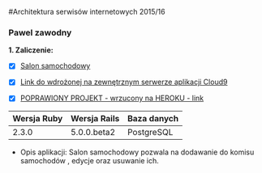 #Architektura serwisów internetowych 2015/16

### Pawel zawodny

<b>1. Zaliczenie:</b>
 - [x] [Salon samochodowy](https://github.com/szawodny/asi-projekty/tree/master/workspace)
 - [x] [Link do wdrożonej na zewnętrznym serwerze aplikacji Cloud9](https://salon-samochodowy-szawodny.c9users.io/)
 
 - [x] [POPRAWIONY PROJEKT - wrzucony na HEROKU - link](http://auto-handel.herokuapp.com)
 
| Wersja Ruby   | Wersja Rails   | Baza danych |
|------------|---------|-------------|
|    2.3.0   | 5.0.0.beta2  | PostgreSQL  |

- Opis aplikacji: Salon samochodowy pozwala na dodawanie do komisu samochodów , edycje oraz usuwanie ich.




